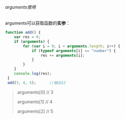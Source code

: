###### arguments使用

arguments可以获取函数的**实参**：

```javascript
function add() {
 	var res = 0;
 	if (arguments) {
 		for (var i = 0; i < arguments.length; i++) {
			if (typeof arguments[i] == "number") {
 				res += arguments[i];
 			}
 		}
 	}
 	console.log(res);
 }
 add(3, 4, 5);		//输出12
```

> arguments[0]		// 3
>
> arguments[1]		// 4
>
> arguments[2]		// 5